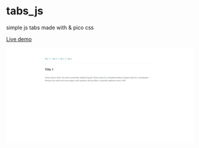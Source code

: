 # tabs_js
simple js tabs made with &amp; pico css

<a href="https://rwdevelopment.github.io/tabs_js/" target="_blank">Live demo</a>

![Tabs](screen.webp)
